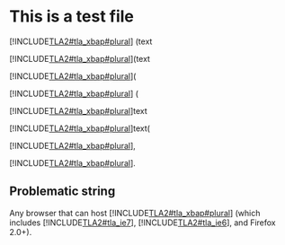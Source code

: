# This is a test file

[!INCLUDE[TLA2#tla_xbap#plural](~/includes/tla2sharptla-xbapsharpplural-md.md)] (text

[!INCLUDE[TLA2#tla_xbap#plural](~/includes/tla2sharptla-xbapsharpplural-md.md)](text

[!INCLUDE[TLA2#tla_xbap#plural](~/includes/tla2sharptla-xbapsharpplural-md.md)](

[!INCLUDE[TLA2#tla_xbap#plural](~/includes/tla2sharptla-xbapsharpplural-md.md)] (

[!INCLUDE[TLA2#tla_xbap#plural](~/includes/tla2sharptla-xbapsharpplural-md.md)]text

[!INCLUDE[TLA2#tla_xbap#plural](~/includes/tla2sharptla-xbapsharpplural-md.md)]text(

[!INCLUDE[TLA2#tla_xbap#plural](~/includes/tla2sharptla-xbapsharpplural-md.md)],

[!INCLUDE[TLA2#tla_xbap#plural](~/includes/tla2sharptla-xbapsharpplural-md.md)].

## Problematic string

Any browser that can host [!INCLUDE[TLA2#tla_xbap#plural](~/includes/tla2sharptla-xbapsharpplural-md.md)] (which includes [!INCLUDE[TLA2#tla_ie7](~/includes/tla2sharptla-xbapsharpplural-md.md)], [!INCLUDE[TLA2#tla_ie6](~/includes/tla2sharptla-xbapsharpplural-md.md)], and Firefox 2.0+).